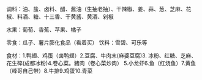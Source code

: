 调料：油、盐、卤料、醋、酱油（生抽老抽）、干辣椒、姜、蒜、葱、芝麻、花椒、料酒、糖、十三香、干黄酱、黄酒、剁椒

水果：葡萄、香蕉、苹果、橘子

零食：瓜子、薯片膨化食品（看着买）
饮料：雪碧、可乐等

食材：1.鸭翅、鸡蛋（卤鸭翅）2.豆腐、牛肉末(麻婆豆腐)3. 冰粉、红糖、芝麻、花生碎(成都冰粉)4.卷心菜。猪肉（卷心菜炒肉）
5.小龙虾6.鱼（红烧鱼）7.黄鱼（峰哥自己带）8.牛排9.鸡蛋10.青菜